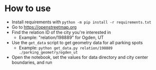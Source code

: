 # How to use

- Install requirements with `python -m pip install -r requirements.txt`
- Go to https://openstreetmap.org
- Find the relation ID of the city you're interested in 
    - Example: "relation/198889" for Ogden, UT
- Use the `get_data` script to get geometry data for all parking spots
    - Example: `python get_data.py relation/198889 ./parking_geometry/ogden_ut`
- Open the notebook, set the values for data directory and city center boundaries, and run
